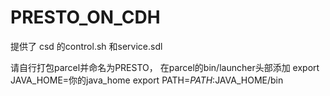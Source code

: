 # PRESTO_ON_CDH

提供了 csd 的control.sh 和service.sdl

请自行打包parcel并命名为PRESTO， 
在parcel的bin/launcher头部添加
export JAVA_HOME=你的java_home
export PATH=$PATH:$JAVA_HOME/bin
